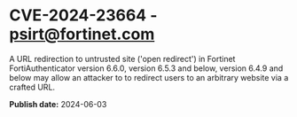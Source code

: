 # CVE-2024-23664 - psirt@fortinet.com

A URL redirection to untrusted site ('open redirect') in Fortinet FortiAuthenticator version 6.6.0, version 6.5.3 and below, version 6.4.9 and below may allow an attacker to to redirect users to an arbitrary website via a crafted URL.

**Publish date:** 2024-06-03
